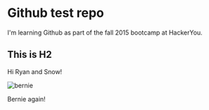 # Github test repo

I'm learning Github as part of the fall 2015 bootcamp at HackerYou.

## This is H2

Hi Ryan and Snow!

![bernie](http://giphy.com/gifs/laughing-alec-baldwin-M5hBbHalNyaHe.gif)

Bernie again!